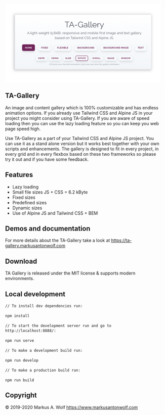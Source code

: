 <p align="center">
  <img src="./public/assets/img/ta-gallery.png" width="900px" />
</p>

## TA-Gallery

An image and content gallery which is 100% customizable and has endless animation options. If you already use Tailwind CSS and Alpine JS in your project you might consider using TA-Gallery. If you are aware of speed loading then you can use the lazy loading feature so you can keep you web page speed high.

Use TA-Gallery as a part of your Tailwind CSS and Alpine JS project. You can use it as a stand alone version but it works best together with your own scripts and enhancements. The gallery is designed to fit in every project, in every grid and in every flexbox based on these two frameworks so please try it out and if you have some feedback.

## Features

- Lazy loading
- Small file sizes JS + CSS = 6.2 kByte
- Fixed sizes
- Predefined sizes
- Dynamic sizes
- Use of Alpine JS and Tailwind CSS + BEM

## Demos and documentation

For more details about the TA-Gallery take a look at <https://ta-gallery.markusantonwolf.com>

## Download

TA Gallery is released under the MIT license & supports modern environments.

## Local development

```
// To install dev dependencies run:

npm install

// To start the development server run and go to http://localhost:8888/:

npm run serve

// To make a development build run:

npm run develop

// To make a production build run:

npm run build
```

## Copyright

© 2019-2020 Markus A. Wolf
<https://www.markusantonwolf.com>

